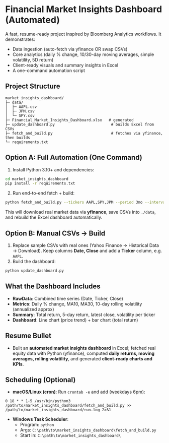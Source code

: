 # Financial Market Insights Dashboard (Automated)

A fast, resume-ready project inspired by Bloomberg Analytics workflows. It demonstrates:
- Data ingestion (auto-fetch via yfinance OR swap CSVs)
- Core analytics (daily % change, 10/30-day moving averages, simple volatility, 5D return)
- Client-ready visuals and summary insights in Excel
- A one-command automation script

## Project Structure
```
market_insights_dashboard/
├─ data/
│  ├─ AAPL.csv
│  ├─ JPM.csv
│  └─ SPY.csv
├─ Financial_Market_Insights_Dashboard.xlsx   # generated
├─ update_dashboard.py                         # builds Excel from CSVs
├─ fetch_and_build.py                          # fetches via yfinance, then builds
└─ requirements.txt
```

## Option A: Full Automation (One Command)

1) Install Python 3.10+ and dependencies:
```bash
cd market_insights_dashboard
pip install -r requirements.txt
```

2) Run end-to-end fetch + build:
```bash
python fetch_and_build.py --tickers AAPL,SPY,JPM --period 3mo --interval 1d
```
This will download real market data via **yfinance**, save CSVs into `./data`, and rebuild the Excel dashboard automatically.

## Option B: Manual CSVs → Build

1) Replace sample CSVs with real ones (Yahoo Finance → Historical Data → Download).
   Keep columns **Date, Close** and add a **Ticker** column, e.g. `AAPL`.
2) Build the dashboard:
```bash
python update_dashboard.py
```

## What the Dashboard Includes
- **RawData**: Combined time series (Date, Ticker, Close)
- **Metrics**: Daily % change, MA10, MA30, 10-day rolling volatility (annualized approx)
- **Summary**: Total return, 5-day return, latest close, volatility per ticker
- **Dashboard**: Line chart (price trend) + bar chart (total return)

## Resume Bullet
- Built an **automated market insights dashboard** in Excel; fetched real equity data with Python (yfinance), computed **daily returns, moving averages, rolling volatility**, and generated **client-ready charts and KPIs**.

## Scheduling (Optional)
- **macOS/Linux (cron)**: Run `crontab -e` and add (weekdays 6pm):
```
0 18 * * 1-5 /usr/bin/python3 /path/to/market_insights_dashboard/fetch_and_build.py >> /path/to/market_insights_dashboard/run.log 2>&1
```
- **Windows Task Scheduler**:
  - Program: `python`
  - Args: `C:\path\to\market_insights_dashboard\fetch_and_build.py`
  - Start in: `C:\path\to\market_insights_dashboard\`

